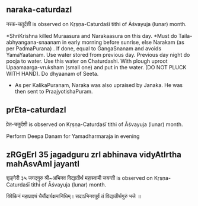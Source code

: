 ## naraka-caturdazI

नरक-चतुर्दशी is observed on Kṛṣṇa-Caturdaśī tithi of Āśvayuja (lunar) month.


*ShriKrishna killed Muraasura and Narakaasura on this day.
*Must do Taila-abhyangana-snaanam in early morning before sunrise, else Narakam (as per PadmaPurana) . If done, equal to GangaSnanam and avoids YamaYaatanam. Use water stored from previous day. Previous day night do pooja to water. Use this water on Chaturdashi. With plough uproot Upaamaarga-vruksham (small one) and put in the water. (DO NOT PLUCK WITH HAND). Do dhyaanam of Seeta.
* As per KalikaPuranam, Naraka was also upraised by Janaka. He was then sent to PraajyotishaPuram.

## prEta-caturdazI

प्रेत-चतुर्दशी is observed on Kṛṣṇa-Caturdaśī tithi of Āśvayuja (lunar) month.

Perform Deepa Danam for Yamadharmaraja in evening

## zRGgErI 35 jagadguru zrI abhinava vidyAtIrtha mahAsvAmI jayantI

शृङ्गेरी ३५ जगद्गुरु श्री~अभिनव विद्यातीर्थ महास्वामी जयन्ती is observed on Kṛṣṇa-Caturdaśī tithi of Āśvayuja (lunar) month.



विवेकिनं महाप्राज्ञ्यं धैर्यौदार्यक्षमानिधिम्।
सदाऽभिनवपूर्वं तं विद्यातीर्थगुरुं भजे ॥

